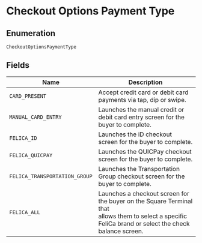 
# Checkout Options Payment Type

## Enumeration

`CheckoutOptionsPaymentType`

## Fields

| Name | Description |
|  --- | --- |
| `CARD_PRESENT` | Accept credit card or debit card payments via tap, dip or swipe. |
| `MANUAL_CARD_ENTRY` | Launches the manual credit or debit card entry screen for the buyer to complete. |
| `FELICA_ID` | Launches the iD checkout screen for the buyer to complete. |
| `FELICA_QUICPAY` | Launches the QUICPay checkout screen for the buyer to complete. |
| `FELICA_TRANSPORTATION_GROUP` | Launches the Transportation Group checkout screen for the buyer to complete. |
| `FELICA_ALL` | Launches a checkout screen for the buyer on the Square Terminal that<br>allows them to select a specific FeliCa brand or select the check balance screen. |

